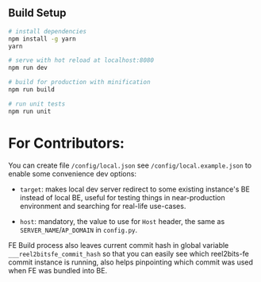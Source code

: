 ## Build Setup

``` bash
# install dependencies
npm install -g yarn
yarn

# serve with hot reload at localhost:8080
npm run dev

# build for production with minification
npm run build

# run unit tests
npm run unit
```

# For Contributors:

You can create file `/config/local.json` see `/config/local.example.json` to enable some convenience dev options:

* `target`: makes local dev server redirect to some existing instance's BE instead of local BE, useful for testing things in near-production environment and searching for real-life use-cases.

* `host`: mandatory, the value to use for `Host` header, the same as `SERVER_NAME`/`AP_DOMAIN` in `config.py`.

FE Build process also leaves current commit hash in global variable `___reel2bitsfe_commit_hash` so that you can easily see which reel2bits-fe commit instance is running, also helps pinpointing which commit was used when FE was bundled into BE.
